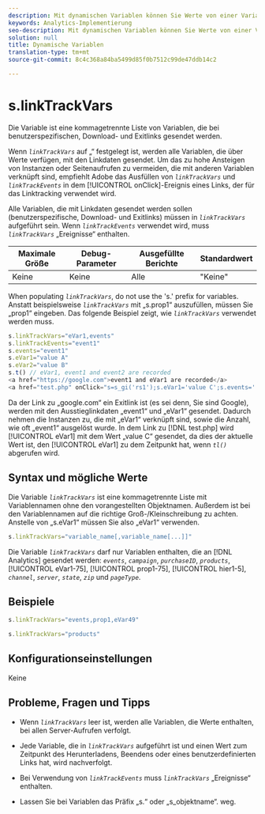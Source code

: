```yaml
---
description: Mit dynamischen Variablen können Sie Werte von einer Variablen in eine andere kopieren, ohne die vollständigen Werte mehrfach in die Bildanforderung auf Ihrer Site eingeben zu müssen.
keywords: Analytics-Implementierung
seo-description: Mit dynamischen Variablen können Sie Werte von einer Variablen in eine andere kopieren, ohne die vollständigen Werte mehrfach in die Bildanforderung auf Ihrer Site eingeben zu müssen.
solution: null
title: Dynamische Variablen
translation-type: tm+mt
source-git-commit: 8c4c368a84ba5499d85f0b7512c99de47ddb14c2

---
```



# s.linkTrackVars

Die Variable ist eine kommagetrennte Liste von Variablen, die bei benutzerspezifischen, Download- und Exitlinks gesendet werden.

Wenn *`linkTrackVars`* auf „“ festgelegt ist, werden alle Variablen, die über Werte verfügen, mit den Linkdaten gesendet. Um das zu hohe Ansteigen von Instanzen oder Seitenaufrufen zu vermeiden, die mit anderen Variablen verknüpft sind, empfiehlt Adobe das Ausfüllen von *`linkTrackVars`* und *`linkTrackEvents`* in dem [!UICONTROL onClick]-Ereignis eines Links, der für das Linktracking verwendet wird.

Alle Variablen, die mit Linkdaten gesendet werden sollen (benutzerspezifische, Download- und Exitlinks) müssen in *`linkTrackVars`* aufgeführt sein. Wenn *`linkTrackEvents`* verwendet wird, muss *`linkTrackVars`* „Ereignisse“ enthalten.

| Maximale Größe | Debug-Parameter | Ausgefüllte Berichte | Standardwert |
|---|---|---|---|
| Keine | Keine | Alle | "Keine" |

When populating *`linkTrackVars`*, do not use the 's.' prefix for variables. Anstatt beispielsweise *`linkTrackVars`* mit „s.prop1“ auszufüllen, müssen Sie „prop1“ eingeben. Das folgende Beispiel zeigt, wie *`linkTrackVars`* verwendet werden muss.

```js
s.linkTrackVars="eVar1,events" 
s.linkTrackEvents="event1" 
s.events="event1" 
s.eVar1="value A" 
s.eVar2="value B" 
s.t() // eVar1, event1 and event2 are recorded 
<a href="https://google.com">event1 and eVar1 are recorded</a> 
<a href="test.php" onClick="s=s_gi('rs1');s.eVar1='value C';s.events='';s.tl(this,'o')">eVar1 is recorded</a> 
```

Da der Link zu „google.com“ ein Exitlink ist (es sei denn, Sie sind Google), werden mit den Ausstieglinkdaten „event1“ und „eVar1“ gesendet. Dadurch nehmen die Instanzen zu, die mit „eVar1“ verknüpft sind, sowie die Anzahl, wie oft „event1“ ausgelöst wurde. In dem Link zu [!DNL test.php] wird [!UICONTROL eVar1] mit dem Wert „value C“ gesendet, da dies der aktuelle Wert ist, den [!UICONTROL eVar1] zu dem Zeitpunkt hat, wenn *`tl()`* abgerufen wird.

## Syntax und mögliche Werte

Die Variable *`linkTrackVars`* ist eine kommagetrennte Liste mit Variablennamen ohne den vorangestellten Objektnamen. Außerdem ist bei den Variablennamen auf die richtige Groß-/Kleinschreibung zu achten. Anstelle von „s.eVar1“ müssen Sie also „eVar1“ verwenden.

```js
s.linkTrackVars="variable_name[,variable_name[...]]"
```

Die Variable *`linkTrackVars`* darf nur Variablen enthalten, die an [!DNL Analytics] gesendet werden: *`events`*, *`campaign`*, *`purchaseID`*, *`products`*, [!UICONTROL eVar1-75], [!UICONTROL prop1-75], [!UICONTROL hier1-5], *`channel`*, *`server`*, *`state`*, *`zip`* und *`pageType`*.

## Beispiele

```js
s.linkTrackVars="events,prop1,eVar49"
```

```js
s.linkTrackVars="products"
```

## Konfigurationseinstellungen

Keine

## Probleme, Fragen und Tipps

* Wenn *`linkTrackVars`* leer ist, werden alle Variablen, die Werte enthalten, bei allen Server-Aufrufen verfolgt.
* Jede Variable, die in *`linkTrackVars`* aufgeführt ist und einen Wert zum Zeitpunkt des Herunterladens, Beendens oder eines benutzerdefinierten Links hat, wird nachverfolgt.
* Bei Verwendung von *`linkTrackEvents`* muss *`linkTrackVars`* „Ereignisse“ enthalten.

* Lassen Sie bei Variablen das Präfix „s.“ oder „s_objektname“. weg.
